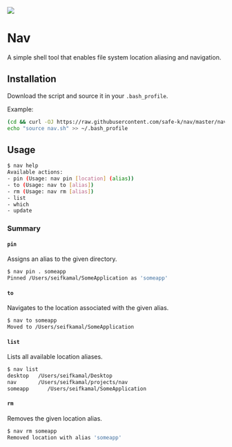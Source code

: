 ![](https://github.com/safe-k/nav/workflows/Test/badge.svg)

# Nav

A simple shell tool that enables file system location aliasing and navigation.

## Installation

Download the script and source it in your `.bash_profile`.

Example:
```bash
(cd && curl -OJ https://raw.githubusercontent.com/safe-k/nav/master/nav.sh)
echo "source nav.sh" >> ~/.bash_profile
```

## Usage

```bash
$ nav help
Available actions:
- pin (Usage: nav pin [location] (alias))
- to (Usage: nav to [alias])
- rm (Usage: nav rm [alias])
- list
- which
- update
```

### Summary

#### `pin`

Assigns an alias to the given directory.

```bash
$ nav pin . someapp
Pinned /Users/seifkamal/SomeApplication as 'someapp'
```

#### `to`

Navigates to the location associated with the given alias.

```bash
$ nav to someapp
Moved to /Users/seifkamal/SomeApplication
```

#### `list`

Lists all available location aliases.

```bash
$ nav list
desktop   /Users/seifkamal/Desktop
nav       /Users/seifkamal/projects/nav
someapp      /Users/seifkamal/SomeApplication
```

#### `rm`

Removes the given location alias.

```bash
$ nav rm someapp
Removed location with alias 'someapp'
```

